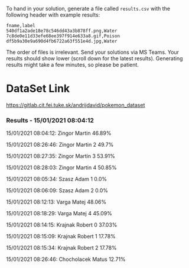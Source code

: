 To hand in your solution, generate a file called `results.csv` with the following header with example results:

```
fname,label
540df1a2ade18e78c546dd43a3b878ff.png,Water
7c8de0e11d33efe68ee397f914e633a8.gif,Poison
df5b9a30e9a690d4fb6722a63f551e4d.jpg,Water
```

The order of files is irrelevant. Send your solutions via MS Teams. Your results should show lower (scroll down for the latest results). Generating results might take a few minutes, so please be patient.

# DataSet Link

https://gitlab.cit.fei.tuke.sk/andrijdavid/pokemon_dataset


### Results - 15/01/2021 08:04:12
15/01/2021 08:04:12: Zingor Martin 46.89%

15/01/2021 08:26:46: Zingor Martin 2 49.7% 
 
15/01/2021 08:27:35: Zingor Martin 3 53.91% 
 
15/01/2021 08:28:03: Zingor Martin 4 50.85% 

15/01/2021 08:05:34: Szasz Adam 1 0.0% 

15/01/2021 08:06:09: Szasz Adam 2 0.0% 
 
15/01/2021 08:12:13: Varga Matej 48.06% 

15/01/2021 08:18:29: Varga Matej 4 45.09% 

15/01/2021 08:14:15: Krajnak Robert 0 37.03% 

15/01/2021 08:15:09: Krajnak Robert 1 17.78% 

15/01/2021 08:15:34: Krajnak Robert 2 17.78% 

15/01/2021 08:26:46: Chocholacek Matus 12.71% 
